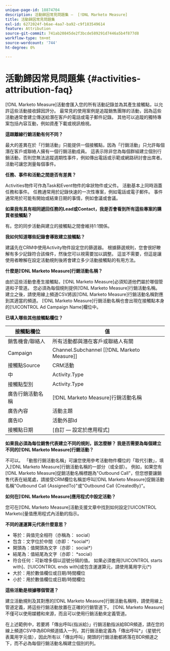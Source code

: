```yaml
---
unique-page-id: 18874704
description: 活動歸因常見問題集 —  [!DNL Marketo Measure]
title: 活動歸因常見問題集
exl-id: 6272024f-b6ae-4aa7-ba92-c9f183549614
feature: Attribution
source-git-commit: 741ab20845de2f3bcde589291d7446a5b4f877d8
workflow-type: tm+mt
source-wordcount: '744'
ht-degree: 0%

---
```


# 活動歸因常見問題集 {#activities-attribution-faq}

[!DNL Marketo Measure]活動會匯入您的所有活動記錄並為其產生接觸點，以允許這些活動接收歸因評分。 最常見的使用案例是追蹤銷售團隊的活動，因為這些活動通常會建立傳送給潛在客戶的電話或電子郵件記錄。 其他可以追蹤的獨特專案包括內容互動，例如資產下載或視訊檢視。

**這跟離線行銷活動有何不同？**

最大的差異在於「行銷活動」只能提供一個接觸點，因為「行銷活動」只允許每個潛在客戶或聯絡人擁有一個行銷活動成員。 這表示除非您為每個群組建立個別行銷活動，否則您無法追蹤週期性事件，例如傳出電話或示範或網路研討會出席者。 活動可讓您測量每個事件。

**任務、事件和活動之間是否有差異？**

Activities物件可作為Task和Event物件的傘狀物件或父件。 活動基本上同時涵蓋任務和事件。 任務通常用於記錄快速的一次性專案，例如電話或電子郵件。 事件通常用於可能有開始或結束日期的事情，例如會議或會議。

**如果我有具有相同遞回任務的Lead或Contact，我是否會看到所有這些專案的購買者接觸點？**

有。您的同步活動與建立的接觸點之間會維持1:1關係。

**我如何知道哪些記錄會導致建立接觸點？**

建議先在CRM中使用Activity物件設定您的篩選器。 根據篩選規則，您會很好瞭解有多少記錄符合該條件，然後您可以視需要加以調整。 這並不需要，但這是讓使用者瞭解在設定活動規則後將會建立多少活動接觸點的有用方法。

**什麼是[!DNL Marketo Measure]行銷活動名稱？**

由於這些活動會產生接觸點，[!DNL Marketo Measure]必須知道他們屬於哪個管道和子管道。 您必須為每個規則提供[!DNL Marketo Measure]行銷活動名稱。 建立之後，請使用線上頻道CSV將該[!DNL Marketo Measure]行銷活動名稱對應到其適當的頻道。 [!DNL Marketo Measure]行銷活動名稱也會出現在接觸點本身的[!UICONTROL Ad Campaign Name]欄位中。

**已填入哪些其他接觸點欄位？**

| **接觸點欄位** | **值** |
|---|---|
| 銷售機會/聯絡人 | 所有活動都與潛在客戶或聯絡人有關 |
| Campaign | Channel.Subchannel [[!DNL Marketo Measure]] |
| 接觸點Source | CRM活動 |
| 中 | Activity.Type |
| 接觸點型別 | Activity.Type |
| 廣告行銷活動名稱 | [!DNL Marketo Measure]行銷活動名稱 |
| 廣告內容 | 活動主題 |
| 廣告ID | 活動外部Id |
| 接觸點日期 | [自訂 — 設定於應用程式] |

**如果我必須為每位銷售代表建立不同的規則，該怎麼辦？ 我是否需要為每個建立不同的[!DNL Marketo Measure]行銷活動？**

不可以。 「動態行銷活動名稱」可讓您使用參考活動物件欄位的「取代引數」，填入[!DNL Marketo Measure]行銷活動名稱的一部分（或全部）。 例如，如果您有[!DNL Marketo Measure]促銷活動名稱標題為&quot;Outbound Call&quot;，但您想要讓銷售代表在結尾處，請接受CRM欄位名稱並呼叫[!DNL Marketo Measure]促銷活動名稱&quot;Outbound Call {AssignedTo}&quot;或&quot;Outbound Call {CreatedBy}&quot;。

**如何在[!DNL Marketo Measure]應用程式中設定活動？**

您可在[!DNL Marketo Measure]活動支援文章中找到如何設定[!UICONTROL Marketo]量值應用程式內活動的指示。

**不同的運運算元代表什麼意思？**

* 等於：與值完全相符（亦稱為： social）
* 包含：文字位於中間（亦即： &#42;social&#42;）
* 開頭為：值開頭為文字（亦即： social&#42;）
* 結尾為：值結尾為文字（亦即： &#42;social）
* 符合任何：可新增多個以逗號分隔的值。 如果必須套用[!UICONTROL starts with]、[!UICONTROL ends with]或包含運運算元，請使用萬用字元(&#42;)
* 大於：用於數值欄位或日期/時間欄位
* 小於：用於數值欄位或日期/時間欄位

**這些活動是根據哪個管道？**

建立活動規則及其對應的[!DNL Marketo Measure]行銷活動名稱時，請使用線上管道定義，將這些行銷活動放置在正確的行銷管道下。 [!DNL Marketo Measure]不僅可以使用媒體和來源，而且可以使用行銷活動來定義管道。

在上述範例中，若要將「傳出呼叫{指派給}」行銷活動指派給BDR頻道，請在您的線上頻道CSV中為BDR頻道插入一列，其行銷活動定義為「傳出呼叫&#42;」（星號代表萬用字元值），因此所有以「傳出呼叫」開頭的行銷活動都將落在BDR頻道之下，而不必為每個行銷活動名稱建立個別的列。
